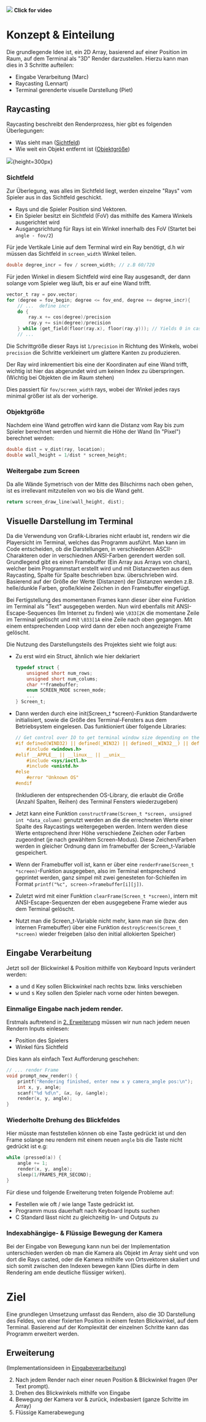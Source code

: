 [![](https://cdn.lennartbrandin.com/static/MedRes_preview.png)](https://cdn.lennartbrandin.com/static/MedRes_demo.mp4)
**Click for video**
# Konzept & Einteilung
Die grundlegende Idee ist, ein 2D Array, basierend auf einer Position im Raum, auf dem Terminal als "3D" Render darzustellen.
Hierzu kann man dies in 3 Schritte aufteilen:
- Eingabe Verarbeitung (Marc)
- Raycasting (Lennart)
- Terminal gerenderte visuelle Darstellung (Piet)


## Raycasting
Raycasting beschreibt den Renderprozess, hier gibt es folgenden Überlegungen:
- Was sieht man ([Sichtfeld](#Sichtfeld))
- Wie weit ein Objekt entfernt ist ([Objektgröße](#Objektgröße))

![](field.png){height=300px}

### Sichtfeld
Zur Überlegung, was alles im Sichtfeld liegt, werden einzelne "Rays" vom Spieler aus in das Sichtfeld geschickt.
- Rays und die Spieler Position sind Vektoren.
- Ein Spieler besitzt ein Sichtfeld (FoV) das mithilfe des Kamera Winkels ausgerichtet wird
- Ausgangsrichtung für Rays ist ein Winkel innerhalb des FoV (Startet bei `angle - fov/2`)

Für jede Vertikale Linie auf dem Terminal wird ein Ray benötigt, d.h wir müssen das Sichtfeld in `screen_width` Winkel teilen.
```c
double degree_incr = fov / screen_width; // z.B 60/720
```

Für jeden Winkel in diesem Sichtfeld wird eine Ray ausgesandt, der dann solange vom Spieler weg läuft, bis er auf eine Wand trifft.
```c
vector_t ray = pov.vector;
for (degree = fov_begin; degree <= fov_end, degree += degree_incr){
    // ...  define incr
    do {
        ray.x += cos(degree)/precision
        ray.y += sin(degree)/precision
    } while (get_field(floor(ray.x), floor(ray.y))); // Yields 0 in case of "empty"
    // ...
```
Die Schrittgröße dieser Rays ist `1/precision` in Richtung des Winkels, wobei `precision` die Schritte verkleinert um glattere Kanten zu produzieren.

Der Ray wird inkrementiert bis eine der Koordinaten auf eine Wand trifft, wichtig ist hier das abgerundet wird um keinen Index zu überspringen. (Wichtig bei Objekten die im Raum stehen)

Dies passiert für `fov/screen_width` rays, wobei der Winkel jedes rays minimal größer ist als der vorherige.

### Objektgröße
Nachdem eine Wand getroffen wird kann die Distanz vom Ray bis zum Spieler berechnet werden und hiermit die Höhe der Wand (In "Pixel") berechnet werden:
```c
double dist = v_dist(ray, location);
double wall_height = 1/dist * screen_height;
```

### Weitergabe zum Screen
Da alle Wände Symetrisch von der Mitte des Bilschirms nach oben gehen, ist es irrellevant mitzuteilen von wo bis die Wand geht.
```c
return screen_draw_line(wall_height, dist);
```

## Visuelle Darstellung im Terminal
Da die Verwendung von Grafik-Libraries nicht erlaubt ist, rendern wir die Playersicht im Terminal, welches das Programm ausführt. 
Man kann im Code entscheiden, ob die Darstellungen, in verschiedenen ASCII-Charakteren oder in verschiednen ANSI-Farben gerendert werden soll. Grundlegend gibt es einen Framebuffer (Ein Array aus Arrays von chars), welcher beim Programmstart erstellt wird und mit Distanzwerten aus dem Raycasting, Spalte für Spalte beschrieben bzw. überschrieben wird.
Basierend auf der Größe der Werte (Distanzen) der Distanzen werden z.B. helle/dunkle Farben, große/kleine Zeichen in den Framebuffer eingefügt. 

Bei Fertigstellung des momentanen Frames kann dieser über eine Funktion im Terminal als "Text" ausgegeben werden. Nun wird ebenfalls mit ANSI-Escape-Sequences (Im Internet zu finden) wie `\033[2K` die momentane Zeile im Terminal gelöscht und mit `\033[1A` eine Zeile nach oben gegangen. Mit einem entsprechenden Loop wird dann der eben noch angezeigte Frame gelöscht.

Die Nutzung des Darstellungsteils des Projektes sieht wie folgt aus:
- Zu erst wird ein Struct, ähnlich wie hier deklariert
    ```c
    typedef struct {
        unsigned short num_rows;
        unsigned short num_colums;
        char **framebuffer;
        enum SCREEN_MODE screen_mode;
        ...
    } Screen_t;
    ```
- Dann werden durch eine init(Screen_t *screen)-Funktion Standardwerte initialisiert, sowie die Größe des Terminal-Fensters aus dem Betriebsystem eingelesen. Das funktioniert über folgende Libraries:
    ```c
    // Get control over IO to get terminal window size depending on the OS
    #if defined(WIND32) || defined(_WIN32) || defined(__WIN32__) || defined(__NT__)
        #include <windows.h>
    #elif __APPLE__ || __linux__ || __unix__
        #include <sys/ioctl.h>
        #include <unistd.h>
    #else
        #error "Unknown OS"
    #endif
    ```
    (Inkludieren der entsprechenden OS-Library, die erlaubt die Größe (Anzahl Spalten, Reihen) des Terminal Fensters wiederzugeben)

- Jetzt kann eine Funktion `constructFrame(Screen_t *screen, unsigned int *data_column)` genutzt werden an die die errechneten Werte einer Spalte des Raycastings weitergegeben werden. Intern werden diese Werte entsprechend ihrer Höhe verschiedene Zeichen oder Farben zugeordnet (je nach gewähltem Screen-Modus). Diese Zeichen/Farben werden in gleicher Ordnung dann im framebuffer der Screen_t-Variable gespeichert.

- Wenn der Framebuffer voll ist, kann er über eine `renderFrame(Screen_t *screen)`-Funktion ausgegeben, also im Terminal entsprechend geprintet werden, ganz simpel mit zwei genesteten for-Schleifen im Format `printf("%c", screen->framebuffer[i][j])`.

- Zuletzt wird mit einer Funktion `clearFrame(Screen_t *screen)`, intern mit ANSI-Escape-Sequenzen der eben ausgegebene Frame wieder aus dem Terminal gelöscht.

- Nutzt man die Screen_t-Variable nicht mehr, kann man sie (bzw. den internen Framebuffer) über eine Funktion `destroyScreen(Screen_t *screen)` wieder freigeben (also den initial allokierten Speicher)

## Eingabe Verarbeitung
Jetzt soll der Blickwinkel & Position mithilfe von Keyboard Inputs verändert werden:
- <kbd>a</kbd> und <kbd>d</kbd> Key sollen Blickwinkel nach rechts bzw. links verschieben
- <kbd>w</kbd> und <kbd>s</kbd> Key sollen den Spieler nach vorne oder hinten bewegen.

### Einmalige Eingabe nach jedem render.
Erstmals auftretend in [2. Erweiterung](#erweiterung) müssen wir nun nach jedem neuen Rendern Inputs einlesen:
- Position des Spielers 
- Winkel fürs Sichtfeld

Dies kann als einfach Text Aufforderung geschehen:
```c
// ... render Frame
void prompt_new_render() {
    printf("Rendering finished, enter new x y camera_angle pos:\n");
    int x, y, angle;
    scanf("%d %d\n", &x, &y, &angle);
    render(x, y, angle);
}
```

### Wiederholte Drehung des Blickfeldes
Hier müsste man feststellen können ob eine Taste gedrückt ist und den Frame solange neu rendern mit einem neuen `angle` bis die Taste nicht gedrückt ist e.g:
```c
while (pressed(a)) {
    angle += 1;
    render(x, y, angle);
    sleep(1/FRAMES_PER_SECOND);
}
```

Für diese und folgende Erweiterung treten folgende Probleme auf:
- Festellen wie oft / wie lange Taste gedrückt ist.
- Programm muss dauerhaft nach Keyboard Inputs suchen
- C Standard lässt nicht zu gleichzeitig In- und Outputs zu

### Indexabhängige- & Flüssige Bewegung der Kamera
Bei der Eingabe von Bewegung kann nun bei der Implementation unterschieden werden ob man die Kamera als Objekt im Array sieht und von dort die Rays casted, oder die Kamera mithilfe von Ortsvektoren skaliert und sich somit zwischen den Indexen bewegen kann (Dies dürfte in dem Rendering am ende deutliche flüssiger wirken).

# Ziel
Eine grundlegen Umsetzung umfasst das Rendern, also die 3D Darstellung des Feldes, von einer fixierten Position in einem festen Blickwinkel, auf dem Terminal.
Basierend auf der Komplexität der einzelnen Schritte kann das Programm erweitert werden.
## Erweiterung
(Implementationsideen in [Eingabeverarbeitung](#eingabe-verarbeitung))

2. Nach jedem Render nach einer neuen Position & Blickwinkel fragen (Per Text prompt).
3. Drehen des Blickwinkels mithilfe von Eingabe 
4. Bewegung der Kamera vor & zurück, indexbasiert (ganze Schritte im Array)
5. Flüssige Kamerabewegung
